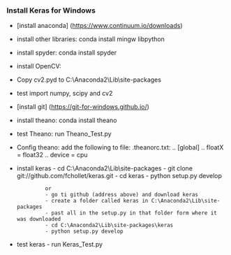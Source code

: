 ### Install Keras for Windows

* [install anaconda] (https://www.continuum.io/downloads)
* install other libraries:  conda install mingw libpython
* install spyder: conda install spyder
* install OpenCV:
* Copy cv2.pyd to C:\Anaconda2\Lib\site-packages
* test import numpy, scipy and cv2
* [install git] (https://git-for-windows.github.io/)
* install theano: conda install theano
* test Theano: run Theano_Test.py
* Config theano:
 add the following to file: .theanorc.txt: 
   .. [global]
   .. floatX = float32
   .. device = cpu
 
* install keras
               - cd C:\Anaconda2\Lib\site-packages
               - git clone git://github.com/fchollet/keras.git
               - cd keras
               - python setup.py develop
 
               or
               - go ti github (address above) and download keras
               - create a folder called keras in C:\Anaconda2\Lib\site-packages
               - past all in the setup.py in that folder form where it was downloaded
               - cd C:\Anaconda2\Lib\site-packages\keras
               - python setup.py develop
 
* test keras
               - run Keras_Test.py
 
